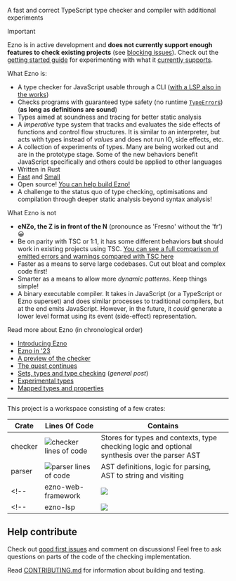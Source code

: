 A fast and correct TypeScript type checker and compiler with additional experiments

> [!IMPORTANT]
> Ezno is in active development and **does not currently support enough features to check existing projects** (see [blocking issues](https://github.com/kaleidawave/ezno/labels/blocking)). Check out the [getting started guide](./checker/documentation/getting-started.md) for experimenting with what it [currently supports](./checker/specification/specification.md).

<!-- ![project lines of code](https://kaleidawave-projectinformation.web.val.run/project/ezno/badge) -->

What Ezno is:
- A type checker for JavaScript usable through a CLI ([with a LSP also in the works](https://github.com/kaleidawave/ezno/issues/22))
- Checks programs with guaranteed type safety (no runtime [`TypeError`s](https://developer.mozilla.org/en-US/docs/Web/JavaScript/Reference/Global_Objects/TypeError)) (**as long as definitions are sound**)
- Types aimed at soundness and tracing for better static analysis
- A *imperative* type system that tracks and evaluates the side effects of functions and control flow structures. It is similar to an interpreter, but acts with types instead of *values* and does not run IO, side effects, etc.
- A collection of experiments of types. Many are being worked out and are in the prototype stage. Some of the new behaviors benefit JavaScript specifically and others could be applied to other languages
- Written in Rust
- [Fast](https://github.com/kaleidawave/ezno/actions/workflows/performance-and-size.yml) and [Small](https://github.com/kaleidawave/ezno/actions/workflows/lines-of-code.yml)
- Open source! [You can help build Ezno!](https://github.com/kaleidawave/ezno/issues?q=is%3Aopen+label%3Agood-first-issue%2Cfeedback-needed)
- A challenge to the status quo of type checking, optimisations and compilation through deeper static analysis beyond syntax analysis!

What Ezno is not
- **eNZo, the Z is in front of the N** (pronounce as 'Fresno' without the 'fr') 😀
- Be on parity with TSC or 1:1, it has some different behaviors **but** should work in existing projects using TSC. [You can see a full comparison of emitted errors and warnings compared with TSC here](https://kaleidawave.github.io/ezno/comparison)
- Faster as a means to serve large codebases. Cut out bloat and complex code first!
- Smarter as a means to allow more *dynamic patterns*. Keep things simple!
- A binary executable compiler. It takes in JavaScript (or a TypeScript or Ezno superset) and does similar processes to traditional compilers, but at the end emits JavaScript. However, in the future, it *could* generate a lower level format using its event (side-effect) representation.

Read more about Ezno (in chronological order)
- [Introducing Ezno](https://kaleidawave.github.io/posts/introducing-ezno/)
- [Ezno in '23](https://kaleidawave.github.io/posts/ezno-23/)
- [A preview of the checker](https://kaleidawave.github.io/posts/a-preview-of-the-checker/)
- [The quest continues](https://kaleidawave.github.io/posts/the-quest-continues/)
- [Sets, types and type checking](https://kaleidawave.github.io/posts/sets-types-and-type-checking/) (*general post*)
- [Experimental types](https://kaleidawave.github.io/posts/experimental-types/)
- [Mapped types and properties](https://kaleidawave.github.io/posts/mapped-types/)

---

This project is a workspace consisting of a few crates:

| Crate | Lines Of Code | Contains |
|---|---|---|
| checker | ![checker lines of code](https://kaleidawave-projectinformation.web.val.run/project/ezno-checker/badge) | Stores for types and contexts, type checking logic and optional synthesis over the parser AST |
| parser | ![parser lines of code](https://kaleidawave-projectinformation.web.val.run/project/ezno-parser/badge) | AST definitions, logic for parsing, AST to string and visiting |
<!-- | ezno-web-framework | ![](https://kaleidawave-projectinformation.web.val.run/project/framework/badge) | Visitors and code generation for JSX and reactive expression transformations. | -->
<!-- | ezno-lsp | ![](https://kaleidawave-projectinformation.web.val.run/project/framework/badge) | Visitors and code generation for JSX and reactive expression transformations. | -->

## Help contribute

Check out [good first issues]((https://github.com/kaleidawave/ezno/issues?q=is%3Aopen+label%3Agood-first-issue%2Cfeedback-needed)) and comment on discussions! Feel free to ask questions on parts of the code of the checking implementation.

Read [CONTRIBUTING.md](https://github.com/kaleidawave/ezno/blob/main/CONTRIBUTING.md) for information about building and testing.

